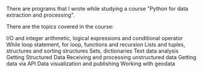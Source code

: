 There are programs that I wrote while studying a course "Python for data extraction and processing".

There are the topics covered in the course:

I/O and integer arithmetic, logical expressions and conditional operator
While loop statement, for loop, functions and recursion
Lists and tuples, structures and sorting structures
Sets, dictionaries
Text data analysis
Getting Structured Data
Receiving and processing unstructured data
Getting data via API
Data visualization and publishing
Working with geodata
